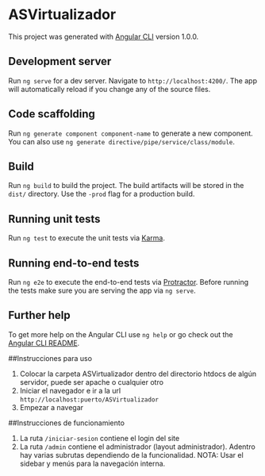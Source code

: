 # ASVirtualizador

This project was generated with [Angular CLI](https://github.com/angular/angular-cli) version 1.0.0.

## Development server

Run `ng serve` for a dev server. Navigate to `http://localhost:4200/`. The app will automatically reload if you change any of the source files.

## Code scaffolding

Run `ng generate component component-name` to generate a new component. You can also use `ng generate directive/pipe/service/class/module`.

## Build

Run `ng build` to build the project. The build artifacts will be stored in the `dist/` directory. Use the `-prod` flag for a production build.

## Running unit tests

Run `ng test` to execute the unit tests via [Karma](https://karma-runner.github.io).

## Running end-to-end tests

Run `ng e2e` to execute the end-to-end tests via [Protractor](http://www.protractortest.org/).
Before running the tests make sure you are serving the app via `ng serve`.

## Further help

To get more help on the Angular CLI use `ng help` or go check out the [Angular CLI README](https://github.com/angular/angular-cli/blob/master/README.md).

##Instrucciones para uso

1. Colocar la carpeta ASVirtualizador dentro del directorio htdocs de algún servidor, puede ser apache o cualquier otro
2. Iniciar el navegador e ir a la url `http://localhost:puerto/ASVirtualizador`
3. Empezar a navegar

##Instrucciones de funcionamiento

1. La ruta `/iniciar-sesion` contiene el login del site
2. La ruta `/admin` contiene el administrador (layout administrador). Adentro hay varias subrutas dependiendo de la funcionalidad. NOTA: Usar el sidebar y menús para la navegación interna.